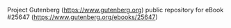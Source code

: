 Project Gutenberg (https://www.gutenberg.org) public repository for eBook #25647 (https://www.gutenberg.org/ebooks/25647)
